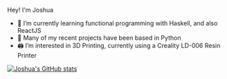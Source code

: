 Hey! I'm Joshua
- 🌱 I’m currently learning functional programming with Haskell, and also ReactJS
- 🐍 Many of my recent projects have been based in Python
- 🖨 I’m interested in 3D Printing, currently using a Creality LD-006 Resin Printer

[![Joshua's GitHub stats](https://github-readme-stats.vercel.app/api?username=Joshua-Burt&count_private=true&theme=aura_dark)](https://github.com/anuraghazra/github-readme-stats)


<!--
**Joshua-Burt/Joshua-Burt** is a ✨ _special_ ✨ repository because its `README.md` (this file) appears on your GitHub profile.

Here are some ideas to get you started:

- 🔭 I’m currently working on ...

- 👯 I’m looking to collaborate on ...
- 🤔 I’m looking for help with ...
- 💬 Ask me about ...
- 📫 How to reach me: ...
- 😄 Pronouns: ...
- ⚡ Fun fact: ...
-->
